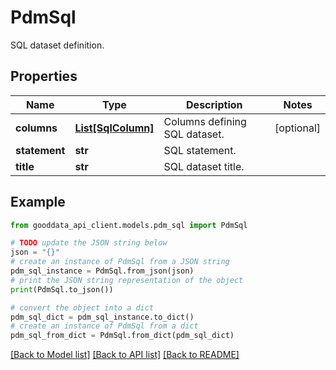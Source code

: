 # PdmSql

SQL dataset definition.

## Properties

Name | Type | Description | Notes
------------ | ------------- | ------------- | -------------
**columns** | [**List[SqlColumn]**](SqlColumn.md) | Columns defining SQL dataset. | [optional] 
**statement** | **str** | SQL statement. | 
**title** | **str** | SQL dataset title. | 

## Example

```python
from gooddata_api_client.models.pdm_sql import PdmSql

# TODO update the JSON string below
json = "{}"
# create an instance of PdmSql from a JSON string
pdm_sql_instance = PdmSql.from_json(json)
# print the JSON string representation of the object
print(PdmSql.to_json())

# convert the object into a dict
pdm_sql_dict = pdm_sql_instance.to_dict()
# create an instance of PdmSql from a dict
pdm_sql_from_dict = PdmSql.from_dict(pdm_sql_dict)
```
[[Back to Model list]](../README.md#documentation-for-models) [[Back to API list]](../README.md#documentation-for-api-endpoints) [[Back to README]](../README.md)


